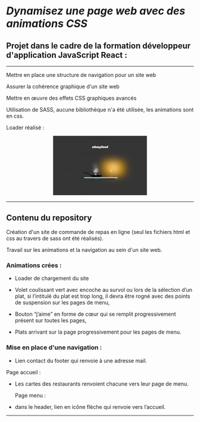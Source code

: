 ***<h1>Dynamisez une page web avec des animations CSS</h1>***

<h2>Projet dans le cadre de la formation développeur d'application JavaScript React : </h2>


***********************************************************************************************************************************************************************

Mettre en place une structure de navigation pour un site web

Assurer la cohérence graphique d'un site web

Mettre en œuvre des effets CSS graphiques avancés



Utilisation de SASS, aucune bibliothèque n'a été utilisée, les animations sont en css.


Loader réalisé :

<p align="center">
<img src="https://github.com/PalaciosCaroline/projet3/blob/main/images/image_loader.png?raw=true" width="50%" height="50%" />
</p>

***********************************************************************************************************************************************************************
<h2>Contenu du repository</h2>

Création d'un site de commande de repas en ligne (seul les fichiers html et css au travers de sass ont été réalisés). 

Travail sur les animations et la navigation au sein d'un site web.


<h3>Animations crées :</h3>

* Loader de chargement du site

* Volet coulissant vert avec encoche au survol ou lors de la sélection d’un plat, si l’intitulé du plat est trop long, il devra être rogné avec des points de suspension sur les pages de menu,

* Bouton “j’aime” en forme de cœur qui se remplit progressivement présent sur toutes les pages,

* Plats arrivant sur la page progressivement pour les pages de menu.


<h3>Mise en place d'une navigation :</h3>

* Lien contact du footer qui renvoie à une adresse mail.

Page accueil :

* Les cartes des restaurants renvoient chacune vers leur page de menu.

	Page menu :
  
* dans le header, lien en icône flèche qui renvoie vers l’accueil.


***********************************************************************************************************************************************************************







